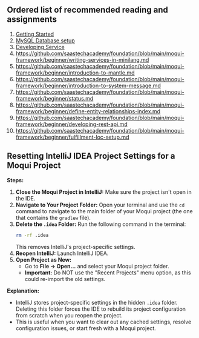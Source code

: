 ## Ordered list of recommended reading and assignments

1. [Getting Started](getting-started.md)
2. [MySQL Database setup](database-setup.md)
3. [Developing Service](developing-services.md)
4. https://github.com/saastechacademy/foundation/blob/main/moqui-framework/beginner/writing-services-in-minilang.md
5. https://github.com/saastechacademy/foundation/blob/main/moqui-framework/beginner/introduction-to-mantle.md
6. https://github.com/saastechacademy/foundation/blob/main/moqui-framework/beginner/introduction-to-system-message.md
7. https://github.com/saastechacademy/foundation/blob/main/moqui-framework/beginner/status.md
8. https://github.com/saastechacademy/foundation/blob/main/moqui-framework/beginner/define-entity-relationships-index.md
9. https://github.com/saastechacademy/foundation/blob/main/moqui-framework/beginner/developing-rest-api.md
10. https://github.com/saastechacademy/foundation/blob/main/moqui-framework/beginner/fulfillment-loc-setup.md


## Resetting IntelliJ IDEA Project Settings for a Moqui Project

**Steps:**

1. **Close the Moqui Project in IntelliJ:**  Make sure the project isn't open in the IDE.
2. **Navigate to Your Project Folder:**  Open your terminal and use the `cd` command to navigate to the main folder of your Moqui project (the one that contains the `gradlew` file).
3. **Delete the `.idea` Folder:** Run the following command in the terminal:
    ```bash
    rm -rf .idea
    ```
    This removes IntelliJ's project-specific settings.
4. **Reopen IntelliJ:**  Launch IntelliJ IDEA.
5. **Open Project as New:**
    * Go to **File -> Open...** and select your Moqui project folder.
    * **Important:** Do NOT use the "Recent Projects" menu option, as this could re-import the old settings.

**Explanation:**

* IntelliJ stores project-specific settings in the hidden `.idea` folder.  Deleting this folder forces the IDE to rebuild its project configuration from scratch when you reopen the project.
* This is useful when you want to clear out any cached settings, resolve configuration issues, or start fresh with a Moqui project. 
